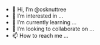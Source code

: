 - 👋 Hi, I’m @osknuttree
- 👀 I’m interested in ...
- 🌱 I’m currently learning ...
- 💞️ I’m looking to collaborate on ...
- 📫 How to reach me ...

<!---
osknuttree/osknuttree is a ✨ special ✨ repository because its `README.md` (this file) appears on your GitHub profile.
You can click the Preview link to take a look at your changes.
--->
